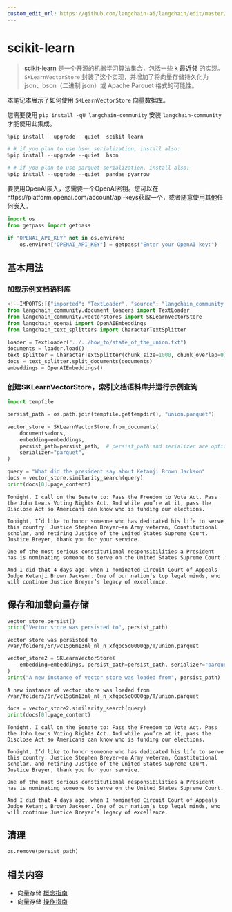 ```yaml
---
custom_edit_url: https://github.com/langchain-ai/langchain/edit/master/docs/docs/integrations/vectorstores/sklearn.ipynb
---
```

# scikit-learn

>[scikit-learn](https://scikit-learn.org/stable/) 是一个开源的机器学习算法集合，包括一些 [k 最近邻](https://scikit-learn.org/stable/modules/generated/sklearn.neighbors.NearestNeighbors.html) 的实现。`SKLearnVectorStore` 封装了这个实现，并增加了将向量存储持久化为 json、bson（二进制 json）或 Apache Parquet 格式的可能性。

本笔记本展示了如何使用 `SKLearnVectorStore` 向量数据库。

您需要使用 `pip install -qU langchain-community` 安装 `langchain-community` 才能使用此集成。


```python
%pip install --upgrade --quiet  scikit-learn

# # if you plan to use bson serialization, install also:
%pip install --upgrade --quiet  bson

# # if you plan to use parquet serialization, install also:
%pip install --upgrade --quiet  pandas pyarrow
```

要使用OpenAI嵌入，您需要一个OpenAI密钥。您可以在https://platform.openai.com/account/api-keys获取一个，或者随意使用其他任何嵌入。


```python
import os
from getpass import getpass

if "OPENAI_API_KEY" not in os.environ:
    os.environ["OPENAI_API_KEY"] = getpass("Enter your OpenAI key:")
```

## 基本用法

### 加载示例文档语料库


```python
<!--IMPORTS:[{"imported": "TextLoader", "source": "langchain_community.document_loaders", "docs": "https://python.langchain.com/api_reference/community/document_loaders/langchain_community.document_loaders.text.TextLoader.html", "title": "scikit-learn"}, {"imported": "SKLearnVectorStore", "source": "langchain_community.vectorstores", "docs": "https://python.langchain.com/api_reference/community/vectorstores/langchain_community.vectorstores.sklearn.SKLearnVectorStore.html", "title": "scikit-learn"}, {"imported": "OpenAIEmbeddings", "source": "langchain_openai", "docs": "https://python.langchain.com/api_reference/openai/embeddings/langchain_openai.embeddings.base.OpenAIEmbeddings.html", "title": "scikit-learn"}, {"imported": "CharacterTextSplitter", "source": "langchain_text_splitters", "docs": "https://python.langchain.com/api_reference/text_splitters/character/langchain_text_splitters.character.CharacterTextSplitter.html", "title": "scikit-learn"}]-->
from langchain_community.document_loaders import TextLoader
from langchain_community.vectorstores import SKLearnVectorStore
from langchain_openai import OpenAIEmbeddings
from langchain_text_splitters import CharacterTextSplitter

loader = TextLoader("../../how_to/state_of_the_union.txt")
documents = loader.load()
text_splitter = CharacterTextSplitter(chunk_size=1000, chunk_overlap=0)
docs = text_splitter.split_documents(documents)
embeddings = OpenAIEmbeddings()
```

### 创建SKLearnVectorStore，索引文档语料库并运行示例查询


```python
import tempfile

persist_path = os.path.join(tempfile.gettempdir(), "union.parquet")

vector_store = SKLearnVectorStore.from_documents(
    documents=docs,
    embedding=embeddings,
    persist_path=persist_path,  # persist_path and serializer are optional
    serializer="parquet",
)

query = "What did the president say about Ketanji Brown Jackson"
docs = vector_store.similarity_search(query)
print(docs[0].page_content)
```
```output
Tonight. I call on the Senate to: Pass the Freedom to Vote Act. Pass the John Lewis Voting Rights Act. And while you’re at it, pass the Disclose Act so Americans can know who is funding our elections. 

Tonight, I’d like to honor someone who has dedicated his life to serve this country: Justice Stephen Breyer—an Army veteran, Constitutional scholar, and retiring Justice of the United States Supreme Court. Justice Breyer, thank you for your service. 

One of the most serious constitutional responsibilities a President has is nominating someone to serve on the United States Supreme Court. 

And I did that 4 days ago, when I nominated Circuit Court of Appeals Judge Ketanji Brown Jackson. One of our nation’s top legal minds, who will continue Justice Breyer’s legacy of excellence.
```
## 保存和加载向量存储


```python
vector_store.persist()
print("Vector store was persisted to", persist_path)
```
```output
Vector store was persisted to /var/folders/6r/wc15p6m13nl_nl_n_xfqpc5c0000gp/T/union.parquet
```

```python
vector_store2 = SKLearnVectorStore(
    embedding=embeddings, persist_path=persist_path, serializer="parquet"
)
print("A new instance of vector store was loaded from", persist_path)
```
```output
A new instance of vector store was loaded from /var/folders/6r/wc15p6m13nl_nl_n_xfqpc5c0000gp/T/union.parquet
```

```python
docs = vector_store2.similarity_search(query)
print(docs[0].page_content)
```
```output
Tonight. I call on the Senate to: Pass the Freedom to Vote Act. Pass the John Lewis Voting Rights Act. And while you’re at it, pass the Disclose Act so Americans can know who is funding our elections. 

Tonight, I’d like to honor someone who has dedicated his life to serve this country: Justice Stephen Breyer—an Army veteran, Constitutional scholar, and retiring Justice of the United States Supreme Court. Justice Breyer, thank you for your service. 

One of the most serious constitutional responsibilities a President has is nominating someone to serve on the United States Supreme Court. 

And I did that 4 days ago, when I nominated Circuit Court of Appeals Judge Ketanji Brown Jackson. One of our nation’s top legal minds, who will continue Justice Breyer’s legacy of excellence.
```
## 清理


```python
os.remove(persist_path)
```


## 相关内容

- 向量存储 [概念指南](/docs/concepts/#vector-stores)
- 向量存储 [操作指南](/docs/how_to/#vector-stores)
